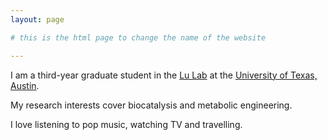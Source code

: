 ```yaml
---
layout: page

# this is the html page to change the name of the website

---
```


I am a third-year graduate student in the [Lu Lab](https://lulab.cm.utexas.edu/) at the [University of Texas, Austin](https://www.utexas.edu/).

My research interests cover biocatalysis and metabolic engineering.

I love listening to pop music, watching TV and travelling. 
